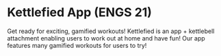 # Kettlefied App (ENGS 21)
Get ready for exciting, gamified workouts! Kettlefied is an app + kettlebell attachment enabling users to work out at home and have fun! Our app features many gamified workouts for users to try!

